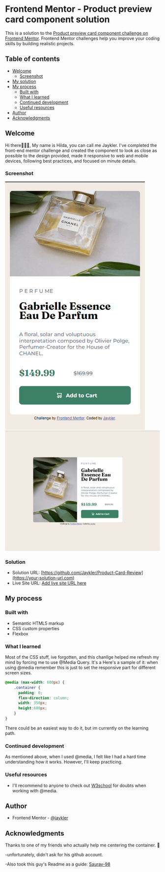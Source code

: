 # Frontend Mentor - Product preview card component solution
This is a solution to the [Product preview card component challenge on Frontend Mentor](https://www.frontendmentor.io/challenges/product-preview-card-component-GO7UmttRfa). Frontend Mentor challenges help you improve your coding skills by building realistic projects. 

## Table of contents 

- [Welcome](#welcome)
  - [Screenshot](#screenshot)
- [My solution](#my-solution)
- [My process](#my-process)
  - [Built with](#built-with)
  - [What I learned](#what-i-learned)
  - [Continued development](#continued-development)
  - [Useful resources](#useful-resources)
- [Author](#author)
- [Acknowledgments](#acknowledgments)


## Welcome

Hi there🙋🏽‍♀️, My name is Hilda, you can call me Jaykler. I've completed the front-end mentor challenge and created the component to look as close as possible to the design provided, made it responsive to web and mobile devices, following best practices, and focused on minute details. 

### Screenshot
![](./images/Mobile%20view.png)
![](./images/Desktop%20View.png)

### Solution
- Solution URL: [https://github.com/Jaykler/Product-Card-Review](https://your-solution-url.com)
- Live Site URL: [Add live site URL here](https://jaykler.github.io/Product-Card-Review/)

## My process

### Built with

- Semantic HTML5 markup
- CSS custom properties
- Flexbox

### What I learned

Most of the CSS stuff, ive forgotten, and this chanllge helped me refresh my mind by forcing me to use @Media Query. It's a 
Here's a sample of it: when using @media remember this is just to set the responsive part for different screen sizes. 

```css
@media (max-width: 600px) {
    .container {
      padding: 0;
      flex-direction: column;
      width: 350px;
      height:600px;
    } 
}
```
There could be an easiest way to do it, but im currently on the learning path. 

### Continued development

As mentioned above, when I used @media, I felt like I had a hard time understanding how it works. However, I'll keep practicing. 

### Useful resources

- I'll recommend to anyone to check out [W3school](https://www.w3schools.com/) for doubts when working with @media.

## Author

- Frontend Mentor - [@jaykler](https://www.frontendmentor.io/profile/Jaykler)


## Acknowledgments

Thanks to one of my friends who actually help me centering the container. 🤣

-unfortunately, didn't ask for his github account.

-Also took this guy's Readme as a guide:
[Saurav-98](https://github.com/Saurav-98)